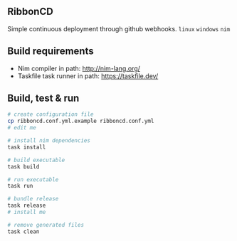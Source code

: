 ## RibbonCD
Simple continuous deployment through github webhooks. `linux` `windows` `nim`

## Build requirements
- Nim compiler in path: http://nim-lang.org/
- Taskfile task runner in path: https://taskfile.dev/

## Build, test & run
```sh
# create configuration file
cp ribboncd.conf.yml.example ribboncd.conf.yml
# edit me

# install nim dependencies
task install

# build executable
task build

# run executable
task run

# bundle release
task release
# install me

# remove generated files
task clean
```
